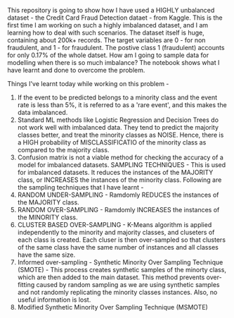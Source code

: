 This repository is going to show how I have used a HIGHLY unbalanced dataset - the Credit Card Fraud Detection dataet - from Kaggle. This is the first time I am working on such a highly imbalanced dataset, and I am learning how to deal with such scenarios.
The dataset itself is huge, containing about 200k+ records. The target variables are 0 - for non fraudulent, and 1 - for fraudulent. The postive class 1 (fraudulent) accounts for only 0.17% of the whole datset.
How am I going to sample data for modelling when there is so much imbalance? The notebook shows what I have learnt and done to overcome the problem.

Things I've learnt today while working on this problem - 
1. If the event to be predicted belongs to a minority class and the event rate is less than 5%, it is referred to as a 'rare event', and this makes the data imbalanced.
2. Standard ML methods like Logistic Regression and Decision Trees do not work well with imbalanced data. They tend to predict the majority classes better, and treat the minority classes as NOISE. Hence, there is a HIGH probability of MISCLASSIFICATIO of the minority class as compared to the majority class.
3. Confusion matrix is not a viable method for checking the accuracy of a model for imbalanced datasets.
SAMPLING TECHNIQUES - This is used for imbalanced datasets. It reduces the instances of the MAJORITY class, or INCREASES the instances of the minority class.
Following are the sampling techniques that I have learnt - 
1. RANDOM UNDER-SAMPLING - Ramdomly REDUCES the instances of the MAJORITY class.
2. RANDOM OVER-SAMPLING - Ramdomly INCREASES the instances of the MINORITY class.
3. CLUSTER BASED OVER-SAMPLING - K-Means algorithm is applied independently to the minority and majority classes, and cluseters of each class is created. Each cluser is then over-sampled so that clusters of the same class have the  same number of instances and all classes have the same size.
4. Informed over-sampling - Synthetic Minority Over Sampling Technique (SMOTE) - This process creates synthetic samples of the minorty class, which are then added to the main dataset. This method prevents over-fitting caused by random sampling as we are using synthetic samples and not randomly replicating the minority classes instances. Also, no useful information is lost.
5. Modified Synthetic Minority Over Sampling Technique (MSMOTE)
